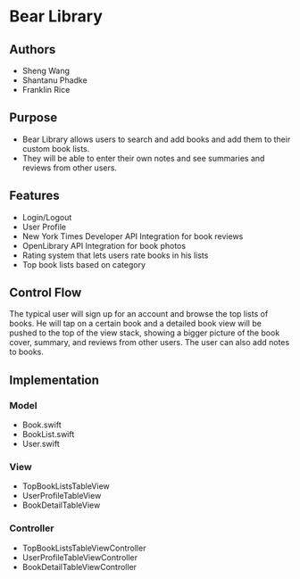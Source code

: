 # Bear Library

## Authors
* Sheng Wang
* Shantanu Phadke
* Franklin Rice

## Purpose
* Bear Library allows users to search and add books and add them to their custom 
  book lists.
* They will be able to enter their own notes and see summaries and reviews from
  other users.


## Features
* Login/Logout
* User Profile
* New York Times Developer API Integration for book reviews
* OpenLibrary API Integration for book photos
* Rating system that lets users rate books in his lists
* Top book lists based on category

## Control Flow
The typical user will sign up for an account and browse the top lists of books. 
He will tap on a certain book and a detailed book view will be pushed to the top
of the view stack, showing a bigger picture of the book cover, summary, and
reviews from other users. The user can also add notes to books.

## Implementation

### Model
* Book.swift
* BookList.swift
* User.swift

### View
* TopBookListsTableView
* UserProfileTableView
* BookDetailTableView

### Controller
* TopBookListsTableViewController
* UserProfileTableViewController
* BookDetailTableViewController

